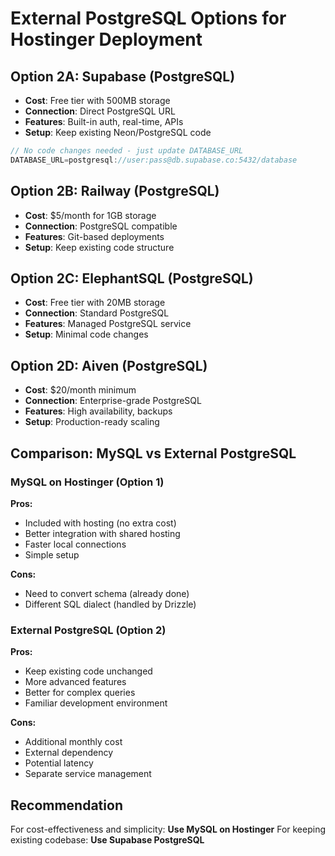 # External PostgreSQL Options for Hostinger Deployment

## Option 2A: Supabase (PostgreSQL)
- **Cost**: Free tier with 500MB storage
- **Connection**: Direct PostgreSQL URL
- **Features**: Built-in auth, real-time, APIs
- **Setup**: Keep existing Neon/PostgreSQL code

```javascript
// No code changes needed - just update DATABASE_URL
DATABASE_URL=postgresql://user:pass@db.supabase.co:5432/database
```

## Option 2B: Railway (PostgreSQL)
- **Cost**: $5/month for 1GB storage
- **Connection**: PostgreSQL compatible
- **Features**: Git-based deployments
- **Setup**: Keep existing code structure

## Option 2C: ElephantSQL (PostgreSQL)
- **Cost**: Free tier with 20MB storage
- **Connection**: Standard PostgreSQL
- **Features**: Managed PostgreSQL service
- **Setup**: Minimal code changes

## Option 2D: Aiven (PostgreSQL)
- **Cost**: $20/month minimum
- **Connection**: Enterprise-grade PostgreSQL
- **Features**: High availability, backups
- **Setup**: Production-ready scaling

## Comparison: MySQL vs External PostgreSQL

### MySQL on Hostinger (Option 1)
**Pros:**
- Included with hosting (no extra cost)
- Better integration with shared hosting
- Faster local connections
- Simple setup

**Cons:**
- Need to convert schema (already done)
- Different SQL dialect (handled by Drizzle)

### External PostgreSQL (Option 2)
**Pros:**
- Keep existing code unchanged
- More advanced features
- Better for complex queries
- Familiar development environment

**Cons:**
- Additional monthly cost
- External dependency
- Potential latency
- Separate service management

## Recommendation
For cost-effectiveness and simplicity: **Use MySQL on Hostinger**
For keeping existing codebase: **Use Supabase PostgreSQL**